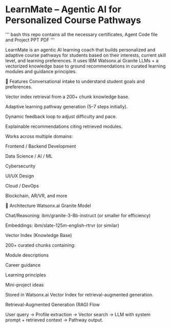# LearnMate – Agentic AI for Personalized Course Pathways


'''
bash
this repo contains all the necessary certificates, Agent Code file and Project PPT PDF
'''


LearnMate is an agentic AI learning coach that builds personalized and adaptive course pathways for students based on their interests, current skill level, and learning preferences.
It uses IBM Watsonx.ai Granite LLMs + a vectorized knowledge base to ground recommendations in curated learning modules and guidance principles.

🚀 Features
Conversational intake to understand student goals and preferences.

Vector index retrieval from a 200+ chunk knowledge base.

Adaptive learning pathway generation (5–7 steps initially).

Dynamic feedback loop to adjust difficulty and pace.

Explainable recommendations citing retrieved modules.

Works across multiple domains:

Frontend / Backend Development

Data Science / AI / ML

Cybersecurity

UI/UX Design

Cloud / DevOps

Blockchain, AR/VR, and more


🧠 Architecture
Watsonx.ai Granite Model

Chat/Reasoning: ibm/granite-3-8b-instruct (or smaller for efficiency)

Embeddings: ibm/slate-125m-english-rtrvr (or similar)

Vector Index (Knowledge Base)

200+ curated chunks containing:

Module descriptions

Career guidance

Learning principles

Mini-project ideas

Stored in Watsonx.ai Vector Index for retrieval-augmented generation.

Retrieval-Augmented Generation (RAG) Flow

User query → Profile extraction → Vector search → LLM with system prompt + retrieved context → Pathway output.
